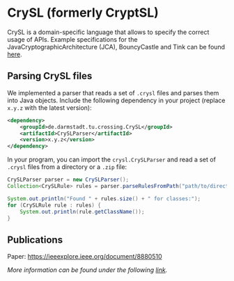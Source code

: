 # CrySL (formerly CryptSL)

CrySL is a domain-specific language that allows to specify the correct usage of APIs. Example specifications for the JavaCryptographicArchitecture (JCA), BouncyCastle and Tink can be found [here](https://github.com/CROSSINGTUD/Crypto-API-Rules).

## Parsing CrySL files
We implemented a parser that reads a set of `.crysl` files and parses them into Java objects. Include the following dependency in your project (replace `x.y.z` with the latest version):

```xml
<dependency>
    <groupId>de.darmstadt.tu.crossing.CrySL</groupId>
    <artifactId>CrySLParser</artifactId>
    <version>x.y.z</version>
</dependency>
```

In your program, you can import the `crysl.CrySLParser` and read a set of `.crysl` files from a directory or a `.zip` file:

```java
CrySLParser parser = new CrySLParser();
Collection<CrySLRule> rules = parser.parseRulesFromPath("path/to/directory_or_zip_file");

System.out.println("Found " + rules.size() + " for classes:");
for (CrySLRule rule : rules) {
    System.out.println(rule.getClassName());
}
```

## Publications
 Paper: https://ieeexplore.ieee.org/document/8880510

_More information can be found under the following [link](https://www.eclipse.org/cognicrypt/documentation/crysl/)._
